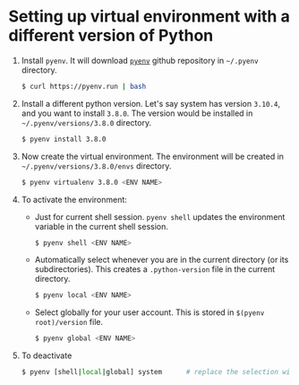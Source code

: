 # Setting up virtual environment with a different version of Python

1. Install `pyenv`. It will download [`pyenv`](https://github.com/pyenv/pyenv.git) github repository in `~/.pyenv` directory.

   ```bash
   $ curl https://pyenv.run | bash
   ```

2. Install a different python version. Let's say system has version `3.10.4`, and you want to install `3.8.0`. The version would be installed in `~/.pyenv/versions/3.8.0` directory.

   ```bash
   $ pyenv install 3.8.0
   ```

3. Now create the virtual environment. The environment will be created in `~/.pyenv/versions/3.8.0/envs` directory.

   ```bash
   $ pyenv virtualenv 3.8.0 <ENV NAME>
   ```

4. To activate the environment:

   - Just for current shell session. `pyenv shell` updates the environment variable in the current shell session.

     ```bash
     $ pyenv shell <ENV NAME>
     ```

   - Automatically select whenever you are in the current directory (or its subdirectories). This creates a `.python-version` file in the current directory.

     ```bash
     $ pyenv local <ENV NAME>
     ```

   - Select globally for your user account. This is stored in `$(pyenv root)/version` file.

     ```bash
     $ pyenv global <ENV NAME>
     ```

5. To deactivate

   ```bash
   $ pyenv [shell|local|global] system      # replace the selection with system python
   ```
